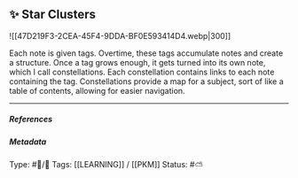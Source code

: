 ## ✨ Star Clusters 

![[47D219F3-2CEA-45F4-9DDA-BF0E593414D4.webp|300]]

Each note is given tags. Overtime, these tags accumulate notes and create a structure. Once a tag grows enough, it gets turned into its own note, which I call constellations. Each constellation contains links to each note containing the tag. Constellations provide a map for a subject, sort of like a table of contents, allowing for easier navigation.

___

##### References


##### Metadata
Type: #🔵/🔵 
Tags: [[LEARNING]] / [[PKM]]
Status: #⛅️ 
